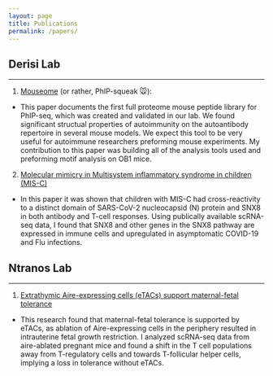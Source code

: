 ```yaml
---
layout: page
title: Publications
permalink: /papers/
---
```


## Derisi Lab 
---
1. [Mouseome](https://insight.jci.org/articles/view/174976/pdf) (or rather, PhIP-squeak :mouse:): 
  - This paper documents the first full proteome mouse peptide library for PhIP-seq, which was created and validated in our lab. We found significant structual properties of autoimmunity on the autoantibody repertoire in several mouse models. We expect this tool to be very useful for autoimmune researchers preforming mouse experiments.
  My contribution to this paper was building all of the analysis tools used and preforming motif analysis on OB1 mice.
2. [Molecular mimicry in Multisystem inflammatory syndrome in children (MIS-C)]([https://www.medrxiv.org/content/10.1101/2023.05.26.23290373v1.full](https://www.nature.com/articles/s41586-024-07722-4))
  - In this paper it was shown that children with MIS-C had cross-reactivity to a distinct domain of SARS-CoV-2 nucleocapsid (N) protein and SNX8 in both antibody and T-cell responses. Using publically available scRNA-seq data, I found that SNX8 and other genes in the SNX8 pathway are expressed in immune cells and upregulated in asymptomatic COVID-19 and Flu infections.

## Ntranos Lab 
---
1. [Extrathymic Aire-expressing cells (eTACs) support maternal-fetal tolerance](https://www.science.org/doi/10.1126/sciimmunol.abf1968)
- This research found that maternal-fetal tolerance is supported by eTACs, as ablation of Aire-expressing cells in the periphery resulted in intrauterine fetal growth restriction. I analyzed scRNA-seq data from aire-ablated pregnant mice and found a shift in the T cell populations away from T-regulatory cells and towards T-follicular helper cells, implying a loss in tolerance without eTACs.

